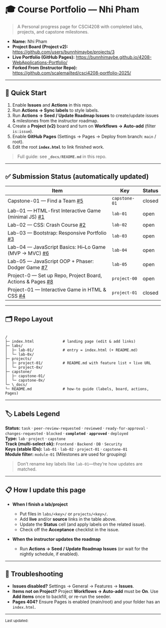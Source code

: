 # 🎓 Course Portfolio — Nhi Pham

> A Personal progress page for CSCI4208 with completed labs, projects, and capstone milestones.

- **Name:** Nhi Pham
- **Project Board (Project v2):** <https://github.com/users/bunnhimaybe/projects/3>
- **Live Portfolio (GitHub Pages):** <https://bunnhimaybe.github.io/4208-WebApplications-Portfolio/>
- **Forked From (Instructor Repo):** <https://github.com/scalemailted/csci4208-portfolio-2025/>

---

## 🚀 Quick Start

1. Enable **Issues** and **Actions** in this repo.
2. Run **Actions → Sync labels** to style labels.
3. Run **Actions → Seed / Update Roadmap Issues** to create/update issues & milestones from the instructor roadmap.
4. Create a **Project (v2)** board and turn on **Workflows → Auto-add** (filter `is:issue`).
5. Enable **GitHub Pages** (Settings → Pages → Deploy from branch: `main` / root).
6. Edit the root **`index.html`** to link finished work.

> Full guide: see **`_docs/README.md`** in this repo.

---

## ✅ Submission Status (automatically updated)

<!-- STATUS:START -->
| Item | Key | Status |
|---|---|---|
| Capstone-01 — Find a Team [#5](https://github.com/bunnhimaybe/4208-WebApplications-Portfolio/issues/5) | `capstone-01` | closed |
| Lab-01 — HTML-first Interactive Game (minimal JS) [#1](https://github.com/bunnhimaybe/4208-WebApplications-Portfolio/issues/1) | `lab-01` | open |
| Lab-02 — CSS: Crash Course [#2](https://github.com/bunnhimaybe/4208-WebApplications-Portfolio/issues/2) | `lab-02` | open |
| Lab-03 — Bootstrap: Responsive Portfolio [#3](https://github.com/bunnhimaybe/4208-WebApplications-Portfolio/issues/3) | `lab-03` | open |
| Lab-04 — JavaScript Basics: Hi–Lo Game (MVP → MVC) [#6](https://github.com/bunnhimaybe/4208-WebApplications-Portfolio/issues/6) | `lab-04` | open |
| Lab-05 — JavaScript OOP + Phaser: Dodger Game [#7](https://github.com/bunnhimaybe/4208-WebApplications-Portfolio/issues/7) | `lab-05` | open |
| Project-0 — Set up Repo, Project Board, Actions & Pages [#8](https://github.com/bunnhimaybe/4208-WebApplications-Portfolio/issues/8) | `project-00` | open |
| Project-01 — Interactive Game in HTML & CSS [#4](https://github.com/bunnhimaybe/4208-WebApplications-Portfolio/issues/4) | `project-01` | closed |
<!-- STATUS:END -->


---

## 🗂️ Repo Layout

```

/
├─ index.html             # landing page (edit & add links)
├─ labs/
│  ├─ lab-01/             # entry = index.html (+ README.md)
│  └─ lab-0x/
├─ projects/
│  ├─ project-01/         # README.md with feature list + live URL
│  └─ project-0x/
├─ capstone/
│  ├─ capstone-01/
│  └─ capstone-0x/
└─ \_docs/
└─ README.md              # how-to guide (labels, board, actions, Pages)

```

---

## 🏷️ Labels Legend

**Status:** `task` · `peer-review-requested` · `reviewed` · `ready-for-approval` · `changes-requested` · `blocked` · **`completed`** · **`approved`** · `deployed`  
**Type:** `lab` · `project` · `capstone`  
**Track (multi-select ok):** `Frontend` · `Backend` · `DB` · `Security`  
**Keys (stable IDs):** `lab-01` · `lab-02` · `project-01` · `capstone-01`  
**Module filter:** `module-01` (Milestones are used for grouping)

> Don’t rename key labels like `lab-01`—they’re how updates are matched.

---

## 📋 How I update this page

- **When I finish a lab/project**
  - Put files in `labs/<key>/` or `projects/<key>/`.
  - Add **live** and/or **source** links in the table above.
  - Update the **Status** cell (and apply labels on the related issue).
  - Check off the **Acceptance** checklist in the issue.

- **When the instructor updates the roadmap**
  - Run **Actions → Seed / Update Roadmap Issues** (or wait for the nightly schedule, if enabled).

---

## 🔧 Troubleshooting

- **Issues disabled?** Settings → General → Features → **Issues**.  
- **Items not on Project?** Project **Workflows → Auto-add** must be **On**. Use **Add items** once to backfill, or re-run the seeder.  
- **Pages 404?** Ensure Pages is enabled (main/root) and your folder has an `index.html`.

---

<sub>Last updated: <!-- yyyy-mm-dd --> </sub>


